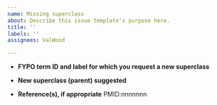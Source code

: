 ```yaml
---
name: Missing superclass
about: Describe this issue template's purpose here.
title: ''
labels: ''
assignees: ValWood

---
```


* **FYPO term ID and label for which you request a new superclass**

* **New superclass (parent) suggested**


* **Reference(s), if appropriate**
PMID:nnnnnnn
